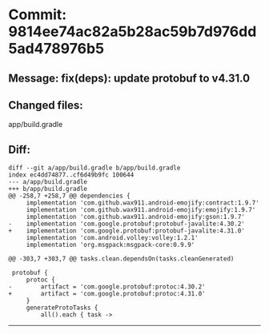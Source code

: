 # Commit: 9814ee74ac82a5b28ac59b7d976dd5ad478976b5
## Message: fix(deps): update protobuf to v4.31.0
## Changed files:
app/build.gradle

## Diff:
```
diff --git a/app/build.gradle b/app/build.gradle
index ec4dd74877..cf6d49b9fc 100644
--- a/app/build.gradle
+++ b/app/build.gradle
@@ -258,7 +258,7 @@ dependencies {
     implementation 'com.github.wax911.android-emojify:contract:1.9.7'
     implementation 'com.github.wax911.android-emojify:emojify:1.9.7'
     implementation 'com.github.wax911.android-emojify:gson:1.9.7'
-    implementation 'com.google.protobuf:protobuf-javalite:4.30.2'
+    implementation 'com.google.protobuf:protobuf-javalite:4.31.0'
     implementation 'com.android.volley:volley:1.2.1'
     implementation 'org.msgpack:msgpack-core:0.9.9'
 
@@ -303,7 +303,7 @@ tasks.clean.dependsOn(tasks.cleanGenerated)
 
 protobuf {
     protoc {
-        artifact = 'com.google.protobuf:protoc:4.30.2'
+        artifact = 'com.google.protobuf:protoc:4.31.0'
     }
     generateProtoTasks {
         all().each { task ->
```
-----------------------------------
